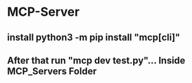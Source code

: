 # MCP-Server

## install python3 -m pip install "mcp[cli]"
## After that run "mcp dev test.py"... Inside MCP_Servers Folder